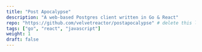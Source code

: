 ```yaml
---
title: "Post Apocalypse"
description: "A web-based Postgres client written in Go & React"
repo: "https://github.com/velvetreactor/postapocalypse" # delete this line if you want blog-like posts for projects
tags: ["go", "react", "javascript"]
weight: 1
draft: false
---
```

